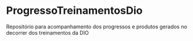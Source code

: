 # ProgressoTreinamentosDio
Repositório para acompanhamento dos progressos e produtos gerados no decorrer dos treinamentos da DIO 
